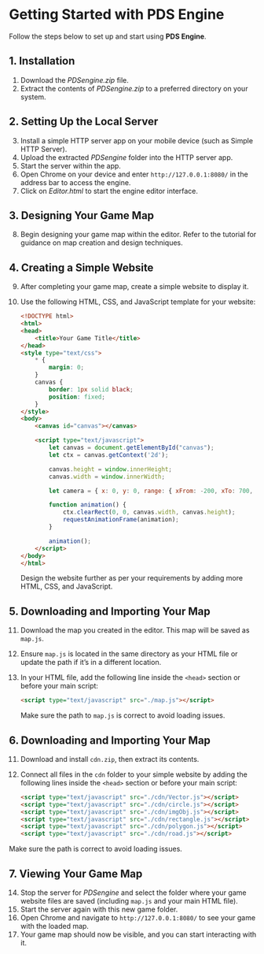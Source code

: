 # Getting Started with PDS Engine
Follow the steps below to set up and start using **PDS Engine**.

## 1. Installation
1. Download the _PDSengine.zip_ file.
2. Extract the contents of _PDSengine.zip_ to a preferred directory on your system.

## 2. Setting Up the Local Server
3. Install a simple HTTP server app on your mobile device (such as Simple HTTP Server).
4. Upload the extracted _PDSengine_ folder into the HTTP server app.
5. Start the server within the app.
6. Open Chrome on your device and enter `http://127.0.0.1:8080/` in the address bar to access the engine.
7. Click on _Editor.html_ to start the engine editor interface.

## 3. Designing Your Game Map
8. Begin designing your game map within the editor. Refer to the tutorial for guidance on map creation and design techniques.

## 4. Creating a Simple Website
9. After completing your game map, create a simple website to display it.
10. Use the following HTML, CSS, and JavaScript template for your website:

    ```html
    <!DOCTYPE html>
    <html>
    <head>
        <title>Your Game Title</title>
    </head>
    <style type="text/css">
        * {
            margin: 0;
        }
        canvas {
            border: 1px solid black;
            position: fixed;
        }
    </style>
    <body>
        <canvas id="canvas"></canvas>

        <script type="text/javascript">
            let canvas = document.getElementById("canvas");
            let ctx = canvas.getContext('2d');

            canvas.height = window.innerHeight;
            canvas.width = window.innerWidth;

            let camera = { x: 0, y: 0, range: { xFrom: -200, xTo: 700, yFrom: -200, yTo: 700 } };

            function animation() {
                ctx.clearRect(0, 0, canvas.width, canvas.height);
                requestAnimationFrame(animation);
            }

            animation();
        </script>
    </body>
    </html>
    ```

    Design the website further as per your requirements by adding more HTML, CSS, and JavaScript.

## 5. Downloading and Importing Your Map
11. Download the map you created in the editor. This map will be saved as `map.js`.
12. Ensure `map.js` is located in the same directory as your HTML file or update the path if it’s in a different location.
13. In your HTML file, add the following line inside the `<head>` section or before your main script:

    ```html
    <script type="text/javascript" src="./map.js"></script>
    ```

    Make sure the path to `map.js` is correct to avoid loading issues.
## 6. Downloading and Importing Your Map
11. Download and install `cdn.zip`, then extract its contents.
12. Connect all files in the `cdn` folder to your simple website by adding the following lines inside the `<head>` section or before your main script:

    ```html
    <script type="text/javascript" src="./cdn/Vector.js"></script>
    <script type="text/javascript" src="./cdn/circle.js"></script>
    <script type="text/javascript" src="./cdn/imgObj.js"></script>
    <script type="text/javascript" src="./cdn/rectangle.js"></script>
    <script type="text/javascript" src="./cdn/polygon.js"></script>
    <script type="text/javascript" src="./cdn/road.js"></script>
    ```
Make sure the path is correct to avoid loading issues.

## 7. Viewing Your Game Map
14. Stop the server for _PDSengine_ and select the folder where your game website files are saved (including `map.js` and your main HTML file).
15. Start the server again with this new game folder.
16. Open Chrome and navigate to `http://127.0.0.1:8080/` to see your game with the loaded map.
17. Your game map should now be visible, and you can start interacting with it.
